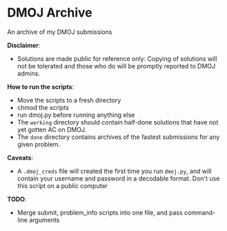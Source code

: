 # DMOJ Archive
An archive of my DMOJ submissions

**Disclaimer**:
- Solutions are made public for reference only: Copying of solutions will not be tolerated and those who do will be promptly reported to DMOJ admins.

**How to run the scripts**:
- Move the scripts to a fresh directory
- chmod the scripts
- run dmoj.py before running anything else
- The `working` directory should contain half-done solutions that have not yet gotten AC on DMOJ.
- The `done` directory contains archives of the fastest submissions for any given problem.

**Caveats**:
- A `.dmoj_creds` file will created the first time you run `dmoj.py`, and will contain your username and password in a decodable format. Don't use this script on a public computer

**TODO**:
- Merge submit, problem_info scripts into one file, and pass command-line arguments
